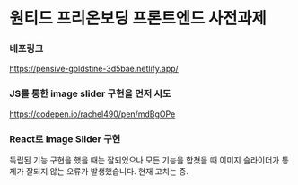 # 원티드 프리온보딩 프론트엔드 사전과제

### 배포링크
https://pensive-goldstine-3d5bae.netlify.app/

### JS를 통한 image slider 구현을 먼저 시도
https://codepen.io/rachel490/pen/mdBgOPe 

### React로 Image Slider 구현
독립된 기능 구현을 했을 때는 잘되었으나 모든 기능을 합쳤을 때 이미지 슬라이더가 통제가 잘되지 않는 오류가 발생했습니다. 
현재 고치는 중.
